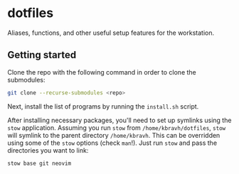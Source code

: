 # dotfiles
Aliases, functions, and other useful setup features for the workstation.

## Getting started
Clone the repo with the following command in order to clone the submodules:

```bash
git clone --recurse-submodules <repo>
```

Next, install the list of programs by running the `install.sh` script.

After installing necessary packages, you'll need to set up symlinks using the `stow` application.
Assuming you run `stow` from `/home/kbravh/dotfiles`, `stow` will symlink to the parent directory
`/home/kbravh`. This can be overridden using some of the `stow` options (check `man`!). Just run
`stow` and pass the directories you want to link:

```bash
stow base git neovim
```


